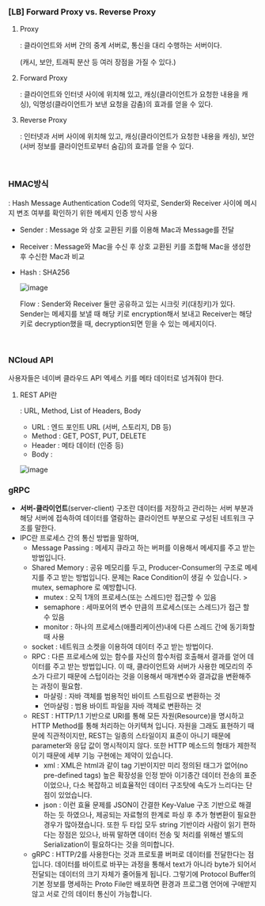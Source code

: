 ### [LB] Forward Proxy vs. Reverse Proxy

1. Proxy

   : 클라이언트와 서버 간의 중계 서버로, 통신을 대리 수행하는 서버이다.

   (캐시, 보안, 트래픽 분산 등 여러 장점을 가질 수 있다.)

2. Forward Proxy

   : 클라이언트와 인터넷 사이에 위치해 있고, 캐싱(클라이언트가 요청한 내용을 캐싱), 익명성(클라이언트가 보낸 요청을 감춤)의 효과를 얻을 수 있다.

3. Reverse Proxy

   : 인터넷과 서버 사이에 위치해 있고, 캐싱(클라이언트가 요청한 내용을 캐싱), 보안(서버 정보를 클라이언트로부터 숨김)의 효과를 얻을 수 있다. 



<br />



### HMAC방식

: Hash Message Authentication Code의 약자로, Sender와 Receiver 사이에 메시지 변조 여부를 확인하기 위한 메세지 인증 방식 사용

- Sender : Message 와 상호 교환된 키를 이용해 Mac과 Message를 전달

- Receiver : Message와 Mac을 수신 후 상호 교환된 키를 조합해 Mac을 생성한 후 수신한 Mac과 비교

- Hash : SHA256

  ![image](https://user-images.githubusercontent.com/42775225/138554607-18ffcfe1-4e3f-4df6-a4cb-159ff197d036.png)

  Flow : Sender와 Receiver 둘만 공유하고 있는 시크릿 키(대칭키)가 있다. Sender는 메세지를 보낼 때 해당 키로 encryption해서 보내고 Receiver는 해당 키로 decryption했을 때, decryption되면 믿을 수 있는 메세지이다.



<br />



### NCloud API

사용자들은 네이버 클라우드 API 엑세스 키를 메타 데이터로 넘겨줘야 한다.

1. REST API란

   : URL, Method, List of Headers, Body 

   - URL : 엔드 포인트 URL (서버, 스토리지, DB 등)
   - Method : GET, POST, PUT, DELETE
   - Header : 메타 데이터 (인증 등)
   - Body : 

   ![image](https://user-images.githubusercontent.com/42775225/138554500-b480f357-2c03-4c22-b07d-d07608b7db10.png)







### gRPC

- **서버-클라이언트**(server-client) 구조란 데이터를 저장하고 관리하는 서버 부분과 해당 서버에 접속하여 데이터를 열람하는 클라이언트 부분으로 구성된 네트워크 구조를 말한다.
- IPC란 프로세스 간의 통신 방법을 말하며,
  - Message Passing : 메세지 큐라고 하는 버퍼를 이용해서 메세지를 주고 받는 방법입니다.
  - Shared Memory : 공유 메모리를 두고, Producer-Consumer의 구조로 메세지를 주고 받는 방법입니다. 문제는 Race Condition이 생길 수 있습니다. > mutex, semaphore 로 예방합니다.
    - mutex : 오직 1개의 프로세스(또는 스레드)만 접근할 수 있음
    - semaphore : 세마포어의 변수 만큼의 프로세스(또는 스레드)가 접근 할 수 있음
    - monitor : 하나의 프로세스(애플리케이션)내에 다른 스레드 간에 동기화할 때 사용
  - socket : 네트워크 소켓을 이용하여 데이터 주고 받는 방법이다.
  - RPC : 다른 프로세스에 있는 함수를 자신의 함수처럼 호출해서 결과를 얻어 데이터를 주고 받는 방법입니다. 이 때, 클라이언트와 서버가 사용한 메모리의 주소가 다르기 때문에 스텁이라는 것을 이용해서 매개변수와 결과값을 변환해주는 과정이 필요함.
    - 마샬링 : 자바 객체를 범용적인 바이트 스트림으로 변환하는 것
    - 언마샬링 : 범용 바이트 파일을 자바 객체로 변환하는 것
  - REST : HTTP/1.1 기반으로 URI를 통해 모든 자원(Resource)을 명시하고 HTTP Method를 통해 처리하는 아키텍쳐 입니다. 자원을 그래도 표현하기 때문에 직관적이지만, REST는 일종의 스타일이지 표준이 아니기 때문에 parameter와 응답 값이 명시적이지 않다. 또한 HTTP 메소드의 형태가 제한적이기 때문에 세부 기능 구현에는 제약이 있습니다.
    - xml : XML은 html과 같이 tag 기반이지만 미리 정의된 태그가 없어(no pre-defined tags) 높은 확장성을 인정 받아 이기종간 데이터 전송의 표준이었으나, 다소 복잡하고 비효율적인 데이터 구조탓에 속도가 느리다는 단점이 있었습니다. 
    - json : 이런 효율 문제를 JSON이 간결한 Key-Value 구조 기반으로 해결하는 듯 하였으나, 제공되는 자료형의 한계로 파싱 후 추가 형변환이 필요한 경우가 많아졌습니다. 또한 두 타입 모두 string 기반이라 사람이 읽기 편하다는 장점은 있으나, 바꿔 말하면 데이터 전송 및 처리를 위해선 별도의 Serialization이 필요하다는 것을 의미합니다.
  - gRPC : HTTP/2를 사용한다는 것과 프로토콜 버퍼로 데이터를 전달한다는 점입니다. 데이터를 바이트로 바꾸는 과정을 통해서 text가 아니라 byte가 되어서 전달되는 데이터의 크기 자체가 줄어들게 됩니다. 그렇기에 Protocol Buffer의 기본 정보를 명세하는 Proto File만 배포하면 환경과 프로그램 언어에 구애받지 않고 서로 간의 데이터 통신이 가능합니다.

